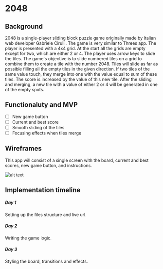 # 2048

## Background

2048 is a single-player sliding block puzzle game originally made by Italian web developer Gabriele Cirulli. The game is very similar to Threes app. The player is presented with a 4x4 grid. At the start all the grids are empty except for two, which are either 2 or 4. The player uses arrow keys to slide the tiles. The game's objective is to slide numbered tiles on a grid to combine them to create a tile with the number 2048. Tiles will slide as far as possible filling all the empty tiles in the given direction. If two tiles of the same value touch, they merge into one with the value equal to sum of these tiles. The score is increased by the value of this new tile. After the sliding and merging, a new tile with a value of either 2 or 4 will be generated in one of the empty spots.

## Functionaluty and MVP

- [ ] New game button
- [ ] Current and best score
- [ ] Smooth sliding of the tiles
- [ ] Focusing effects when tiles merge

## Wireframes

This app will consist of a single screen with the board, current and best scores, new game button, and instructions.

![alt text](https://github.com/knasirov/2048/blob/master/wireframes/game_screen.png "Wireframes")
 
## Implementation timeline

##### Day 1
Setting up the files structure and live url.

##### Day 2
Writing the game logic.

##### Day 3
Styling the board, transitions and effects.
